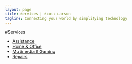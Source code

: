 ```yaml
---
layout: page
title: Services | Scott Larson
tagline: Connecting your world by simplifying technology
---
```


#Services

- [Assistance](assistance/index.html)
- [Home & Office](home-office/index.html)
- [Multimedia & Gaming](multimedia-gaming/index.html)
- [Repairs](repairs/index.html)
